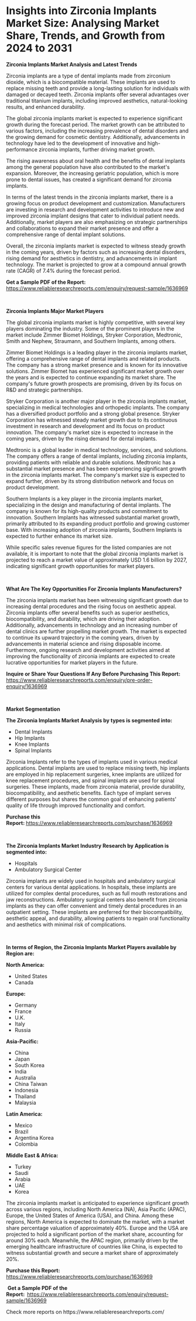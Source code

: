 <p><h1>Insights into Zirconia Implants Market Size: Analysing Market Share, Trends, and Growth from 2024 to 2031</h1></p><p><strong>Zirconia Implants Market Analysis and Latest Trends</strong></p>
<p><p>Zirconia implants are a type of dental implants made from zirconium dioxide, which is a biocompatible material. These implants are used to replace missing teeth and provide a long-lasting solution for individuals with damaged or decayed teeth. Zirconia implants offer several advantages over traditional titanium implants, including improved aesthetics, natural-looking results, and enhanced durability.</p><p>The global zirconia implants market is expected to experience significant growth during the forecast period. The market growth can be attributed to various factors, including the increasing prevalence of dental disorders and the growing demand for cosmetic dentistry. Additionally, advancements in technology have led to the development of innovative and high-performance zirconia implants, further driving market growth.</p><p>The rising awareness about oral health and the benefits of dental implants among the general population have also contributed to the market's expansion. Moreover, the increasing geriatric population, which is more prone to dental issues, has created a significant demand for zirconia implants.</p><p>In terms of the latest trends in the zirconia implants market, there is a growing focus on product development and customization. Manufacturers are investing in research and development activities to introduce new and improved zirconia implant designs that cater to individual patient needs. Additionally, market players are also emphasizing on strategic partnerships and collaborations to expand their market presence and offer a comprehensive range of dental implant solutions.</p><p>Overall, the zirconia implants market is expected to witness steady growth in the coming years, driven by factors such as increasing dental disorders, rising demand for aesthetics in dentistry, and advancements in implant technology. The market is projected to grow at a compound annual growth rate (CAGR) of 7.4% during the forecast period.</p></p>
<p><strong>Get a Sample PDF of the Report:&nbsp;</strong> <a href="https://www.reliableresearchreports.com/enquiry/request-sample/1636969">https://www.reliableresearchreports.com/enquiry/request-sample/1636969</a></p>
<p>&nbsp;</p>
<p><strong>Zirconia Implants Major Market Players</strong></p>
<p><p>The global zirconia implants market is highly competitive, with several key players dominating the industry. Some of the prominent players in the market include Zimmer Biomet Holdings, Stryker Corporation, Medtronic, Smith and Nephew, Straumann, and Southern Implants, among others. </p><p>Zimmer Biomet Holdings is a leading player in the zirconia implants market, offering a comprehensive range of dental implants and related products. The company has a strong market presence and is known for its innovative solutions. Zimmer Biomet has experienced significant market growth over the years and is expected to continue expanding its market share. The company's future growth prospects are promising, driven by its focus on R&D and strategic partnerships.</p><p>Stryker Corporation is another major player in the zirconia implants market, specializing in medical technologies and orthopedic implants. The company has a diversified product portfolio and a strong global presence. Stryker Corporation has witnessed steady market growth due to its continuous investment in research and development and its focus on product innovation. The company's market size is expected to increase in the coming years, driven by the rising demand for dental implants.</p><p>Medtronic is a global leader in medical technology, services, and solutions. The company offers a range of dental implants, including zirconia implants, providing patients with reliable and durable solutions. Medtronic has a substantial market presence and has been experiencing significant growth in the zirconia implants market. The company's market size is expected to expand further, driven by its strong distribution network and focus on product development.</p><p>Southern Implants is a key player in the zirconia implants market, specializing in the design and manufacturing of dental implants. The company is known for its high-quality products and commitment to innovation. Southern Implants has witnessed substantial market growth, primarily attributed to its expanding product portfolio and growing customer base. With increasing adoption of zirconia implants, Southern Implants is expected to further enhance its market size.</p><p>While specific sales revenue figures for the listed companies are not available, it is important to note that the global zirconia implants market is projected to reach a market value of approximately USD 1.6 billion by 2027, indicating significant growth opportunities for market players.</p></p>
<p>&nbsp;</p>
<p><strong>What Are The Key Opportunities For Zirconia Implants Manufacturers?</strong></p>
<p><p>The zirconia implants market has been witnessing significant growth due to increasing dental procedures and the rising focus on aesthetic appeal. Zirconia implants offer several benefits such as superior aesthetics, biocompatibility, and durability, which are driving their adoption. Additionally, advancements in technology and an increasing number of dental clinics are further propelling market growth. The market is expected to continue its upward trajectory in the coming years, driven by advancements in material science and rising disposable income. Furthermore, ongoing research and development activities aimed at improving the functionality of zirconia implants are expected to create lucrative opportunities for market players in the future.</p></p>
<p><strong>Inquire or Share Your Questions If Any Before Purchasing This Report:</strong> <a href="https://www.reliableresearchreports.com/enquiry/pre-order-enquiry/1636969">https://www.reliableresearchreports.com/enquiry/pre-order-enquiry/1636969</a></p>
<p>&nbsp;</p>
<p><strong>Market Segmentation</strong></p>
<p><strong>The Zirconia Implants Market Analysis by types is segmented into:</strong></p>
<p><ul><li>Dental Implants</li><li>Hip Implants</li><li>Knee Implants</li><li>Spinal Implants</li></ul></p>
<p><p>Zirconia Implants refer to the types of implants used in various medical applications. Dental implants are used to replace missing teeth, hip implants are employed in hip replacement surgeries, knee implants are utilized for knee replacement procedures, and spinal implants are used for spinal surgeries. These implants, made from zirconia material, provide durability, biocompatibility, and aesthetic benefits. Each type of implant serves different purposes but shares the common goal of enhancing patients' quality of life through improved functionality and comfort.</p></p>
<p><strong>Purchase this Report:&nbsp;</strong><a href="https://www.reliableresearchreports.com/purchase/1636969">https://www.reliableresearchreports.com/purchase/1636969</a></p>
<p>&nbsp;</p>
<p><strong>The Zirconia Implants Market Industry Research by Application is segmented into:</strong></p>
<p><ul><li>Hospitals</li><li>Ambulatory Surgical Center</li></ul></p>
<p><p>Zirconia implants are widely used in hospitals and ambulatory surgical centers for various dental applications. In hospitals, these implants are utilized for complex dental procedures, such as full mouth restorations and jaw reconstructions. Ambulatory surgical centers also benefit from zirconia implants as they can offer convenient and timely dental procedures in an outpatient setting. These implants are preferred for their biocompatibility, aesthetic appeal, and durability, allowing patients to regain oral functionality and aesthetics with minimal risk of complications.</p></p>
<p>&nbsp;</p>
<p><strong>In terms of Region, the Zirconia Implants Market Players available by Region are:</strong></p>
<p>
    <p> <strong> North America: </strong>
        <ul>
            <li>United States</li>
            <li>Canada</li>
        </ul>
        </p> 
    <p> <strong> Europe: </strong>
        <ul>
            <li>Germany</li>
            <li>France</li>
            <li>U.K.</li>
            <li>Italy</li>
            <li>Russia</li>
        </ul>
        </p> 
    <p> <strong> Asia-Pacific: </strong>
        <ul>
            <li>China</li>
            <li>Japan</li>
            <li>South Korea</li>
            <li>India</li>
            <li>Australia</li>
            <li>China Taiwan</li>
            <li>Indonesia</li>
            <li>Thailand</li>
            <li>Malaysia</li>
        </ul>
        </p> 
    <p> <strong> Latin America: </strong>
        <ul>
            <li>Mexico</li>
            <li>Brazil</li>
            <li>Argentina Korea</li>
            <li>Colombia</li>
        </ul>
        </p> 
    <p> <strong> Middle East & Africa: </strong>
        <ul>
            <li>Turkey</li>
            <li>Saudi</li>
            <li>Arabia</li>
            <li>UAE</li>
            <li>Korea</li>
        </ul>
    </p>
    </p>
<p><p>The zirconia implants market is anticipated to experience significant growth across various regions, including North America (NA), Asia Pacific (APAC), Europe, the United States of America (USA), and China. Among these regions, North America is expected to dominate the market, with a market share percentage valuation of approximately 40%. Europe and the USA are projected to hold a significant portion of the market share, accounting for around 30% each. Meanwhile, the APAC region, primarily driven by the emerging healthcare infrastructure of countries like China, is expected to witness substantial growth and secure a market share of approximately 20%.</p></p>
<p><strong>Purchase this Report: </strong><a href="https://www.reliableresearchreports.com/purchase/1636969">https://www.reliableresearchreports.com/purchase/1636969</a></p>
<p>&nbsp;<strong>Get a Sample PDF of the Report:&nbsp;&nbsp;</strong><a href="https://www.reliableresearchreports.com/enquiry/request-sample/1636969">https://www.reliableresearchreports.com/enquiry/request-sample/1636969</a></p>
<p><strong></strong></p>
<p>Check more reports on https://www.reliableresearchreports.com/</p>
